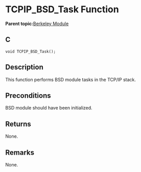 # TCPIP\_BSD\_Task Function

**Parent topic:**[Berkeley Module](GUID-5F35C98C-EC8E-40FF-9B62-3B31D508F820.md)

## C

```
void TCPIP_BSD_Task();
```

## Description

This function performs BSD module tasks in the TCP/IP stack.

## Preconditions

BSD module should have been initialized.

## Returns

None.

## Remarks

None.

